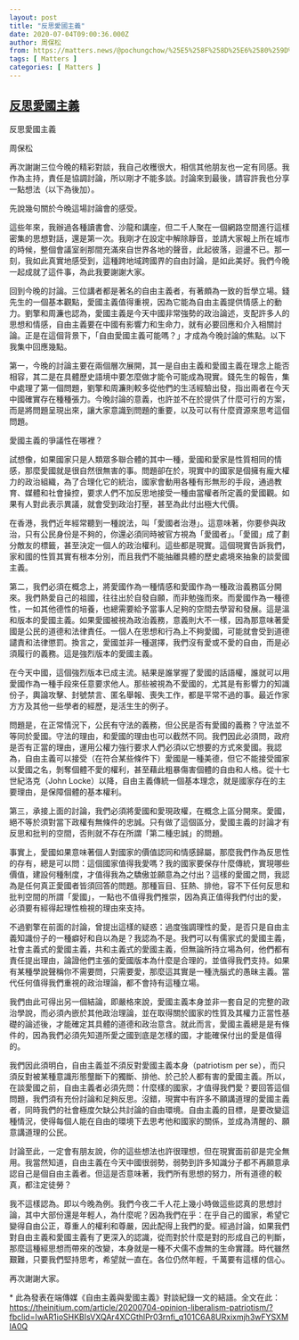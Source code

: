 ```yaml
---
layout: post
title: "反思愛國主義"
date: 2020-07-04T09:00:36.000Z
author: 周保松
from: https://matters.news/@pochungchow/%25E5%258F%258D%25E6%2580%259D%25E6%2584%259B%25E5%259C%258B%25E4%25B8%25BB%25E7%25BE%25A9-bafyreicwvlnipboiy5wqtkt5yad3imtbq6ayepfry7vyxz6zijoxb7zgf4
tags: [ Matters ]
categories: [ Matters ]
---
```

<!--1593853236000-->
[反思愛國主義](https://matters.news/@pochungchow/%25E5%258F%258D%25E6%2580%259D%25E6%2584%259B%25E5%259C%258B%25E4%25B8%25BB%25E7%25BE%25A9-bafyreicwvlnipboiy5wqtkt5yad3imtbq6ayepfry7vyxz6zijoxb7zgf4)
------

<div>
<p>反思愛國主義</p><p>周保松</p><p>再次謝謝三位今晚的精彩對談，我自己收穫很大，相信其他朋友也一定有同感。我作為主持，責任是協調討論，所以剛才不能多談。討論來到最後，請容許我也分享一點想法（以下為後加）。</p><p>先說幾句關於今晚這場討論會的感受。</p><p>這些年來，我辦過各種讀書會、沙龍和講座，但二千人聚在一個網路空間進行這樣密集的思想對話，還是第一次。我剛才在設定中解除靜音，並請大家報上所在城市的時候，整個會議室剎那間充滿來自世界各地的聲音，此起彼落，迴盪不已。那一刻，我如此真實地感受到，這種跨地域跨國界的自由討論，是如此美好。我們今晚一起成就了這件事，為此我要謝謝大家。</p><p>回到今晚的討論。三位講者都是著名的自由主義者，有著頗為一致的哲學立場。錢先生的一個基本觀點，愛國主義值得重視，因為它能為自由主義提供情感上的動力。劉擎和周濂也認為，愛國主義是今天中國非常強勢的政治論述，支配許多人的思想和情感，自由主義要在中國有影響力和生命力，就有必要回應和介入相關討論。正是在這個背景下，「自由愛國主義可能嗎？」才成為今晚討論的焦點。以下我集中回應幾點。</p><p>第一，今晚的討論主要在兩個層次展開，其一是自由主義和愛國主義在理念上能否相容，其二是在具體歷史語境中要怎麼做才能令可能成為現實。錢先生的報告，集中處理了第一個問題，劉擎和周濂則較多從他們的生活經驗出發，指出兩者在今天中國確實存在種種張力。今晚討論的意義，也許並不在於提供了什麼可行的方案，而是將問題呈現出來，讓大家意識到問題的重要，以及可以有什麼資源來思考這個問題。</p><p>愛國主義的爭議性在哪裡？</p><p>試想像，如果國家只是人類眾多聯合體的其中一種，愛國和愛家是性質相同的情感，那麼愛國就是很自然很無害的事。問題卻在於，現實中的國家是個擁有龐大權力的政治組織，為了合理化它的統治，國家會動用各種有形無形的手段，通過教育、媒體和社會操控，要求人們不加反思地接受一種由當權者所定義的愛國觀。如果有人對此表示異議，就會受到政治打壓，甚至為此付出極大代價。</p><p>在香港，我們近年經常聽到一種說法，叫「愛國者治港」。這意味著，你要參與政治，只有公民身份是不夠的，你還必須同時被官方視為「愛國者」。「愛國」成了劃分敵友的標籤，甚至決定一個人的政治權利。這些都是現實。這個現實告訴我們，家和國的性質其實有根本分別，而且我們不能抽離具體的歷史處境來抽象的談愛國主義。</p><p>第二，我們必須在概念上，將愛國作為一種情感和愛國作為一種政治義務區分開來。我們熱愛自己的祖國，往往出於自發自願，而非勉強而來。而愛國作為一種德性，一如其他德性的培養，也總需要給予當事人足夠的空間去學習和發展。這是溫和版本的愛國主義。如果愛國被視為政治義務，意義則大不一樣，因為那意味著愛國是公民的道德和法律責任。一個人在思想和行為上不夠愛國，可能就會受到道德譴責和法律懲罰。換言之，愛國並非一種選擇，我們沒有愛或不愛的自由，而是必須履行的義務。這是強烈版本的愛國主義。</p><p>在今天中國，這個強烈版本已成主流。結果是誰掌握了愛國的話語權，誰就可以用愛國作為一種手段來任意要求他人。那些被視為不愛國的，尤其是有影響力的知識份子，輿論攻擊、封號禁言、匿名舉報、喪失工作，都是平常不過的事。最近作家方方及其他一些學者的經歷，是活生生的例子。</p><p>問題是，在正常情況下，公民有守法的義務，但公民是否有愛國的義務？守法並不等同於愛國。守法的理由，和愛國的理由也可以截然不同。我們因此必須問，政府是否有正當的理由，運用公權力強行要求人們必須以它想要的方式來愛國。我認為，自由主義可以接受（在符合某些條件下）愛國是一種美德，但它不能接受國家以愛國之名，剝奪個體不愛的權利，甚至藉此粗暴傷害個體的自由和人格。從十七世紀洛克（John Locke）以降，自由主義傳統一個基本理念，就是國家存在的主要理由，是保障個體的基本權利。</p><p>第三，承接上面的討論，我們必須將愛國和愛現政權，在概念上區分開來。愛國，絕不等於須對當下政權有無條件的忠誠。只有做了這個區分，愛國主義的討論才有反思和批判的空間，否則就不存在所謂「第二種忠誠」的問題。</p><p>事實上，愛國如果意味著個人對國家的價值認同和情感歸屬，那麼我們作為反思性的存有，總是可以問：這個國家值得我愛嗎？我的國家要保存什麼傳統，實現哪些價值，建設何種制度，才值得我為之驕傲並願意為之付出？這樣的愛國之問，我認為是任何真正愛國者皆須回答的問題。那種盲目、狂熱、排他，容不下任何反思和批判空間的所謂「愛國」，一點也不值得我們推崇，因為真正值得我們付出的愛，必須要有經得起理性檢視的理由來支持。</p><p>不過劉擎在前面的討論，曾提出這樣的疑惑：過度強調理性的愛，是否只是自由主義知識份子的一種癖好和自以為是？我認為不是。我們可以有儒家式的愛國主義，社會主義式的愛國主義，共和主義式的愛國主義，但無論所持立場為何，他們都有責任提出理由，論證他們主張的愛國版本為什麼是合理的，並值得我們支持。如果有某種學說聲稱你不需要問，只需要愛，那麼這其實是一種洗腦式的愚昧主義。當代任何值得我們重視的政治理論，都不會持有這種立場。</p><p>我們由此可得出另一個結論，即嚴格來說，愛國主義本身並非一套自足的完整的政治學說，而必須內嵌於其他政治理論，並在取得關於國家的性質及其權力正當性基礎的論述後，才能確定其具體的道德和政治意含。就此而言，愛國主義總是是有條件的，因為我們必須先知道所愛之國到底是怎樣的國，才能確保付出的愛是值得的。</p><p>我們因此須明白，自由主義並不須反對愛國主義本身（patriotism per se），而只須反對被某種意識形態壟斷下的獨斷、排他、於己於人都有害的愛國主義。所以，在談愛國之前，自由主義者必須先問：什麼樣的國家，才值得我們愛？要回答這個問題，我們須有充份討論和足夠反思。沒錯，現實中有許多不願講道理的愛國主義者，同時我們的社會極度欠缺公共討論的自由環境。自由主義的目標，是要改變這種情況，使得每個人能在自由的環境下去思考他和國家的關係，並成為清醒的、願意講道理的公民。</p><p>討論至此，一定會有朋友說，你的這些想法也許很理想，但在現實面前卻是完全無用。我當然知道，自由主義在今天中國很弱勢，弱勢到許多知識分子都不再願意承認自己是個自由主義者。但這是否意味著，我們所有思想的努力，所有道德的較真，都注定徒勞？</p><p>我不這樣認為。即以今晚為例。我們今夜二千人花上幾小時做這些認真的思想討論，其中大部份還是年輕人，為什麼呢？因為我們在乎：在乎自己的國家，希望它變得自由公正，尊重人的權利和尊嚴，因此配得上我們的愛。經過討論，如果我們對自由主義和愛國主義有了更深入的認識，從而對於什麼是對的形成自己的判斷，那麼這種經思想而帶來的改變，本身就是一種不犬儒不虛無的生命實踐。時代雖然艱難，只要我們堅持思考，希望就一直在。各位仍然年輕，千萬要有這樣的信心。</p><p>再次謝謝大家。</p><p>* 此為發表在端傳媒《自由主義與愛國主義》對談紀錄一文的結語。全文在此：<a href="https://theinitium.com/article/20200704-opinion-liberalism-patriotism/?fbclid=IwAR1ioSHKBIsVXQAr4XCGthlPr03rnfi_q101C6A8URxixmjh3wFYSXMIA0Q" target="_blank">https://theinitium.com/article/20200704-opinion-liberalism-patriotism/?fbclid=IwAR1ioSHKBIsVXQAr4XCGthlPr03rnfi_q101C6A8URxixmjh3wFYSXMIA0Q</a></p>
</div>
